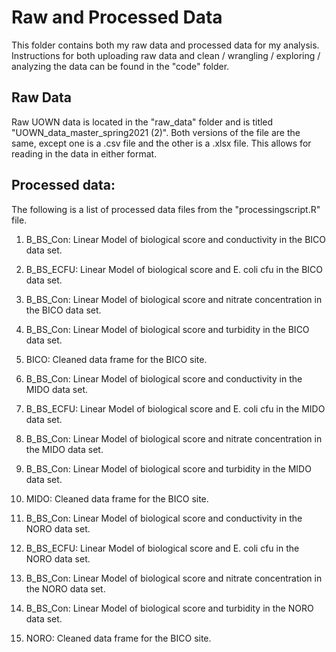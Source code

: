 # Raw and Processed Data

This folder contains both my raw data and processed data for my analysis. Instructions for both uploading raw data and clean / wrangling / exploring / analyzing the data can be found in the "code" folder.

## Raw Data

Raw UOWN data is located in the "raw_data" folder and is titled "UOWN_data_master_spring2021 (2)". Both versions of the file are the same, except one is a .csv file and the other is a .xlsx file. This allows for reading in the data in either format.

## Processed data:

The following is a list of processed data files from the "processingscript.R" file.

1. B_BS_Con: Linear Model of biological score and conductivity in the BICO data set.

2. B_BS_ECFU: Linear Model of biological score and E. coli cfu in the BICO data set.

3. B_BS_Con: Linear Model of biological score and nitrate concentration in the BICO data set.

4. B_BS_Con: Linear Model of biological score and turbidity in the BICO data set.

5. BICO: Cleaned data frame for the BICO site.

6. B_BS_Con: Linear Model of biological score and conductivity in the MIDO data set.

7. B_BS_ECFU: Linear Model of biological score and E. coli cfu in the MIDO data set.

8. B_BS_Con: Linear Model of biological score and nitrate concentration in the MIDO data set.

9. B_BS_Con: Linear Model of biological score and turbidity in the MIDO data set.

10. MIDO: Cleaned data frame for the BICO site.

11. B_BS_Con: Linear Model of biological score and conductivity in the NORO data set.

12. B_BS_ECFU: Linear Model of biological score and E. coli cfu in the NORO data set.

13. B_BS_Con: Linear Model of biological score and nitrate concentration in the NORO data set.

14. B_BS_Con: Linear Model of biological score and turbidity in the NORO data set.

15. NORO: Cleaned data frame for the BICO site.